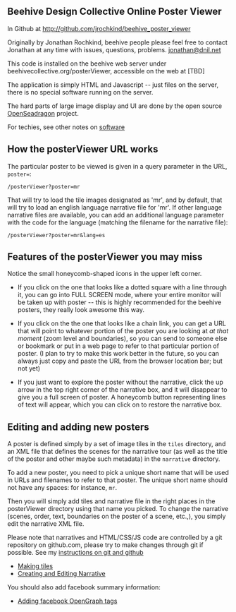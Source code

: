 ## Beehive Design Collective Online Poster Viewer

In Github at http://github.com/jrochkind/beehive_poster_viewer

Originally by Jonathan Rochkind, beehive people please feel free to contact Jonathan at any time with issues, questions, problems. jonathan@dnil.net

This code is installed on the beehive web server under beehivecollective.org/posterViewer, accessible on the web at [TBD]

The application is simply HTML and Javascript -- just files on the server, there is no special software running on the server.

The hard parts of large image display and UI are done by the open source [OpenSeadragon](https://github.com/openseadragon/openseadragon) project.

For techies, see other notes on [software](./docs/software.md)

## How the posterViewer URL works

The particular poster to be viewed is given in a query parameter in the URL, `poster=`:

    /posterViewer?poster=mr

That will try to load the tile images designated as 'mr', and by default, that will try to load an english language narrative file for 'mr'.  If other language narrative files are available, you can add an additional language parameter with the code for the language (matching the filename for the narrative file):

    /posterViewer?poster=mr&lang=es

## Features of the posterViewer you may miss

Notice the small honeycomb-shaped icons in the upper left corner. 

* If you click on the one that looks like a dotted square with a line through it, you can go into FULL SCREEN mode, where your entire monitor will be taken up with poster -- this is highly recommended for the beehive posters, they really look awesome this way. 

* If you click on the the one that looks like a chain link, you can get a URL that will point to whatever portion of the poster you are looking at _at that moment_ (zoom level and boundaries), so you can send to someone else or bookmark or put in a web page to refer to that particular portion of poster. (I plan to try to make this work better in the future, so you can always just copy and paste the URL from the browser location bar; but not yet)

* If you just want to explore the poster without the narrative, click the up arrow in the top right corner of the narrative box, and it will disappear to give you a full screen of poster. A honeycomb button representing lines of text will appear, which you can click on to restore the narrative box.

## Editing and adding new posters

A poster is defined simply by a set of image tiles in the `tiles` directory, and an XML file that defines the scenes for the narrative tour (as well as the title of the poster and other maybe such metadata) in the `narrative` directory.

To add a new poster, you need to pick a unique short name that will be used in URLs and filenames to refer to that poster. The unique short name should not have any spaces: for instance, `mr`.

Then you will simply add tiles and narrative file in the right places in the posterViewer directory using that name you picked. To change the narrative (scenes, order, text, boundaries on the poster of a scene, etc.,), you simply edit the narrative XML file.

Please note that narratives and HTML/CSS/JS code are controlled by a git repository on github.com, please try to make changes through git if possible. See my [instructions on git and github](docs/github.md)

* [Making tiles](./docs/tiles.md)
* [Creating and Editing Narrative](./docs/narrative.md)

You should also add facebook summary information:
* [Adding facebook OpenGraph tags](./docs/facebook_og.md)